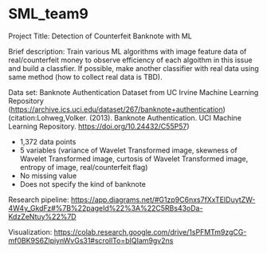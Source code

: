 # SML_team9
Project Title: Detection of Counterfeit Banknote with ML

Brief description: Train various ML algorithms with image feature data of real/counterfeit money to observe efficiency of each algoithm in this issue and build a classfier. If possible, make another classifier with real data using same method (how to collect real data is TBD).

Data set: Banknote Authentication Dataset from UC Irvine Machine Learning Repository (https://archive.ics.uci.edu/dataset/267/banknote+authentication)
(citation:Lohweg,Volker. (2013). Banknote Authentication. UCI Machine Learning Repository. https://doi.org/10.24432/C55P57)

- 1,372 data points
- 5 variables (variance of Wavelet Transformed image, skewness of Wavelet Transformed image, curtosis of Wavelet Transformed image, entropy of image, real/counterfeit flag)
- No missing value
- Does not specify the kind of banknote

Research pipeline: https://app.diagrams.net/#G1zp9C6nxs7fXxTEIDuytZW-4W4y_GkdFz#%7B%22pageId%22%3A%22C5RBs43oDa-KdzZeNtuy%22%7D

Visualization: https://colab.research.google.com/drive/1sPFMTm9zgCG-mf0BK9S6ZlpiynWvGs31#scrollTo=bIQIam9gv2ns
